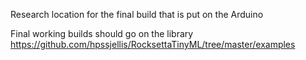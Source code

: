 Research location for the final build that is put on the Arduino


Final working builds should go on the library   https://github.com/hpssjellis/RocksettaTinyML/tree/master/examples

